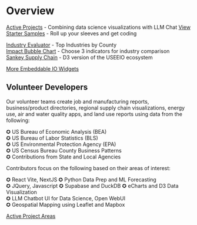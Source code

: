 # Overview

[Active Projects](../../../projects/) - Combining data science visualizations with LLM Chat
[View Starter Samples](../../localsite/start/) - Roll up your sleeves and get coding  

[Industry Evaluator](../../localsite/info/) - Top Industries by County  
[Impact Bubble Chart](../../io/charts/bubble/) - Choose 3 indicators for industry comparison    
[Sankey Supply Chain](../../community/start/charts/) - D3 version of the USEEIO ecosystem  

[More Embeddable IO Widgets](../charts)

## Volunteer Developers

Our volunteer teams create job and manufacturing reports, business/product directories, regional supply chain visualizations, energy use, air and water quality apps, and land use reports using data from the following:

✪ US Bureau of Economic Analysis (BEA)  
✪ US Bureau of Labor Statistics (BLS)  
✪ US Environmental Protection Agency (EPA)  
✪ US Census Bureau County Business Patterns  
✪ Contributions from State and Local Agencies  

Contributors focus on the following based on their areas of interest:

✪ React Vite, NextJS
✪ Python Data Prep and ML Forecasting  
✪ JQuery, Javascript
✪ Supabase and DuckDB
✪ eCharts and D3 Data Visualization  
✪ LLM Chatbot UI for Data Science, Open WebUI  
✪ Geospatial Mapping using Leaflet and Mapbox

[Active Project Areas](/projects) 
